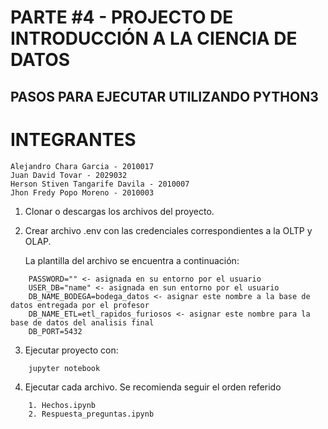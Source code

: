 # PARTE #4 - PROJECTO DE INTRODUCCIÓN A LA CIENCIA DE DATOS

## PASOS PARA EJECUTAR UTILIZANDO PYTHON3

# INTEGRANTES
    
    Alejandro Chara Garcia - 2010017
    Juan David Tovar - 2029032
    Herson Stiven Tangarife Davila - 2010007
    Jhon Fredy Popo Moreno - 2010003

1. Clonar o descargas los archivos del proyecto.

2. Crear archivo .env con las credenciales correspondientes a la OLTP y OLAP.

    La plantilla del archivo se encuentra a continuación:

```
    PASSWORD="" <- asignada en su entorno por el usuario
    USER_DB="name" <- asignada en sun entorno por el usuario
    DB_NAME_BODEGA=bodega_datos <- asignar este nombre a la base de datos entregada por el profesor
    DB_NAME_ETL=etl_rapidos_furiosos <- asignar este nombre para la base de datos del analisis final
    DB_PORT=5432
```

3. Ejecutar proyecto con:

```
    jupyter notebook
```

4. Ejecutar cada archivo. Se recomienda seguir el orden referido 

```
    1. Hechos.ipynb
    2. Respuesta_preguntas.ipynb
```
